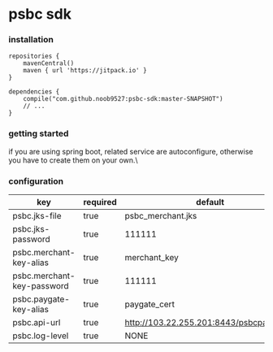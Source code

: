 # psbc sdk

### installation
```
repositories {
    mavenCentral()
    maven { url 'https://jitpack.io' }
}

dependencies {
    compile("com.github.noob9527:psbc-sdk:master-SNAPSHOT")
    // ...
}
```
### getting started
if you are using spring boot, related service are autoconfigure, otherwise you have to create them on your own.\

### configuration
| key | required | default |
| - | - | - |
| psbc.jks-file                 | true | psbc_merchant.jks |
| psbc.jks-password             | true | 111111 |
| psbc.merchant-key-alias       | true | merchant_key |
| psbc.merchant-key-password    | true | 111111 |
| psbc.paygate-key-alias        | true | paygate_cert |
| psbc.api-url                  | true | http://103.22.255.201:8443/psbcpay/main/ |
| psbc.log-level                | true | NONE |


